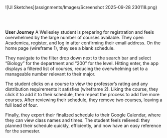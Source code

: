 ![UI Sketches](assignments/Images/Screenshot 2025-09-28 230118.png)

<br>
<br>

**User Journey**
A Wellesley student is preparing for registration and feels overwhelmed by the large number of courses available. They open Academica, register, and log in after confirming their email address. On the home page (wireframe 1), they see a blank schedule.

They navigate to the filter drop down next to the search bar and select “Biology” for the department and “200” for the level. Hitting enter, the app displays a filtered list of courses, reducing the overwhelming set to a manageable number relevant to their major.

The student clicks on a course to view the professor’s rating and any distribution requirements it satisfies (wireframe 2). Liking the course, they click it to add it to their schedule, then repeat the process to add five more courses. After reviewing their schedule, they remove two courses, leaving a full load of four.

Finally, they export their finalized schedule to their Google Calendar, where they can view class names and times. The student feels relieved: they planned their schedule quickly, efficiently, and now have an easy reference for the semester.
